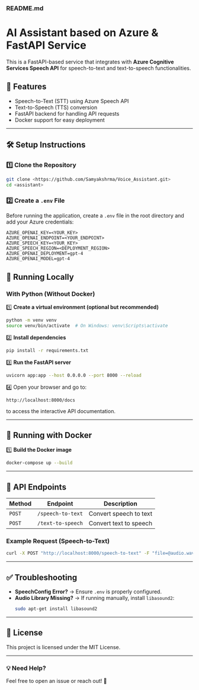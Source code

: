 


### **README.md**

# AI Assistant based on Azure & FastAPI Service

This is a FastAPI-based service that integrates with **Azure Cognitive Services Speech API** for speech-to-text and text-to-speech functionalities.

## 🚀 Features
- Speech-to-Text (STT) using Azure Speech API
- Text-to-Speech (TTS) conversion
- FastAPI backend for handling API requests
- Docker support for easy deployment

---

## 🛠 Setup Instructions

### 1️⃣ **Clone the Repository**
```sh
git clone <https://github.com/Samyakshrma/Voice_Assistant.git>
cd <assistant>
```

### 2️⃣ **Create a `.env` File**
Before running the application, create a `.env` file in the root directory and add your Azure credentials:
```
AZURE_OPENAI_KEY=<YOUR_KEY>
AZURE_OPENAI_ENDPOINT=<YOUR_ENDPOINT>
AZURE_SPEECH_KEY=<YOUR_KEY>
AZURE_SPEECH_REGION=<DEPLOYMENT_REGION>
AZURE_OPENAI_DEPLOYMENT=gpt-4
AZURE_OPENAI_MODEL=gpt-4

```


## 🔧 Running Locally

### **With Python (Without Docker)**
1️⃣ **Create a virtual environment (optional but recommended)**
```sh
python -m venv venv
source venv/bin/activate  # On Windows: venv\Scripts\activate
```

2️⃣ **Install dependencies**
```sh
pip install -r requirements.txt
```

3️⃣ **Run the FastAPI server**
```sh
uvicorn app:app --host 0.0.0.0 --port 8000 --reload
```

4️⃣ Open your browser and go to:
```
http://localhost:8000/docs
```
to access the interactive API documentation.

---

## 🐳 Running with Docker

1️⃣ **Build the Docker image**
```sh
docker-compose up --build 
```


---

## 📡 API Endpoints

| Method | Endpoint         | Description |
|--------|----------------|-------------|
| `POST` | `/speech-to-text` | Convert speech to text |
| `POST` | `/text-to-speech` | Convert text to speech |

### **Example Request (Speech-to-Text)**
```sh
curl -X POST "http://localhost:8000/speech-to-text" -F "file=@audio.wav"
```

---

## ✅ Troubleshooting
- **SpeechConfig Error?** → Ensure `.env` is properly configured.
- **Audio Library Missing?** → If running manually, install `libasound2`:
  ```sh
  sudo apt-get install libasound2
  ```

---

## 📜 License
This project is licensed under the MIT License.

---

### 💡 Need Help?
Feel free to open an issue or reach out! 🚀
```


